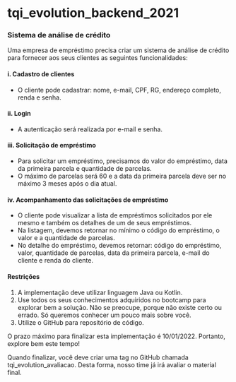 # tqi_evolution_backend_2021
### Sistema de análise de crédito

Uma empresa de empréstimo precisa criar um sistema de análise de crédito para fornecer aos seus clientes as seguintes funcionalidades:

#### i. Cadastro de clientes
- O cliente pode cadastrar: nome, e-mail, CPF, RG, endereço completo, renda e senha.
    
#### ii. Login
- A autenticação será realizada por e-mail e senha.
    
#### iii. Solicitação de empréstimo
- Para solicitar um empréstimo, precisamos do valor do empréstimo, data da primeira parcela e quantidade de parcelas.
- O máximo de parcelas será 60 e a data da primeira parcela deve ser no máximo 3 meses após o dia atual.
    
#### iv. Acompanhamento das solicitações de empréstimo
  - O cliente pode visualizar a lista de empréstimos solicitados por ele mesmo e também os detalhes de um de seus empréstimos.
  - Na listagem, devemos retornar no mínimo o código do empréstimo, o valor e a quantidade de parcelas.
  - No detalhe do empréstimo, devemos retornar: código do empréstimo, valor, quantidade de parcelas, data da primeira parcela, e-mail do cliente e renda do cliente.

#### Restrições

1. A implementação deve utilizar linguagem Java ou Kotlin.
2. Use todos os seus conhecimentos adquiridos no bootcamp para explorar bem a solução. Não se preocupe, porque não existe certo ou errado. Só queremos conhecer um pouco mais sobre você.
3. Utilize o GitHub para repositório de código.

O prazo máximo para finalizar esta implementação é 10/01/2022. Portanto, explore bem este tempo!

Quando finalizar, você deve criar uma tag no GitHub chamada tqi_evolution_avaliacao. Desta forma, nosso time já irá avaliar o material final.
